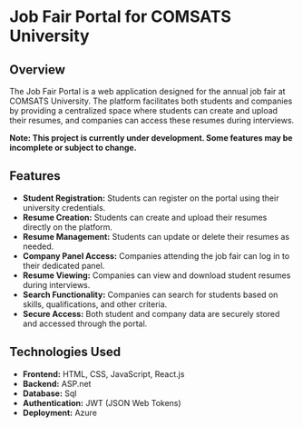 # Job Fair Portal for COMSATS University

## Overview

The Job Fair Portal is a web application designed for the annual job fair at COMSATS University. The platform facilitates both students and companies by providing a centralized space where students can create and upload their resumes, and companies can access these resumes during interviews.

**Note: This project is currently under development. Some features may be incomplete or subject to change.**

## Features

- **Student Registration:** Students can register on the portal using their university credentials.
- **Resume Creation:** Students can create and upload their resumes directly on the platform.
- **Resume Management:** Students can update or delete their resumes as needed.
- **Company Panel Access:** Companies attending the job fair can log in to their dedicated panel.
- **Resume Viewing:** Companies can view and download student resumes during interviews.
- **Search Functionality:** Companies can search for students based on skills, qualifications, and other criteria.
- **Secure Access:** Both student and company data are securely stored and accessed through the portal.

## Technologies Used

- **Frontend:** HTML, CSS, JavaScript, React.js
- **Backend:** ASP.net
- **Database:** Sql
- **Authentication:** JWT (JSON Web Tokens)
- **Deployment:** Azure
